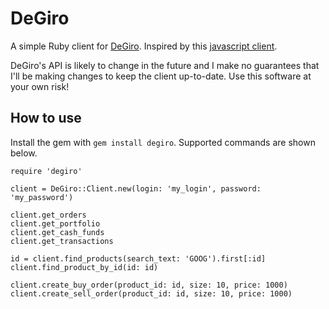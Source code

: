 # DeGiro

A simple Ruby client for [DeGiro](https://www.degiro.co.uk/). Inspired by this [javascript client](https://github.com/pladaria/degiro).

DeGiro's API is likely to change in the future and I make no guarantees that I'll be making changes to keep the client up-to-date. Use this software at your own risk!

## How to use

Install the gem with `gem install degiro`. Supported commands are shown below.

```
require 'degiro'

client = DeGiro::Client.new(login: 'my_login', password: 'my_password')

client.get_orders
client.get_portfolio
client.get_cash_funds
client.get_transactions

id = client.find_products(search_text: 'GOOG').first[:id]
client.find_product_by_id(id: id)

client.create_buy_order(product_id: id, size: 10, price: 1000)
client.create_sell_order(product_id: id, size: 10, price: 1000)
```
